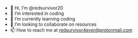 - 👋 Hi, I’m @redsurvivor20
- 👀 I’m interested in coding  
- 🌱 I’m currently learning coding
- 💞️ I’m looking to collaborate on resources 
- 📫 How to reach me at redsurvivor4ever@protonmail.com

<!---
redsurvivor20/redsurvivor20 is a ✨ special ✨ repository because its `README.md` (this file) appears on your GitHub profile.
You can click the Preview link to take a look at your changes.
--->

